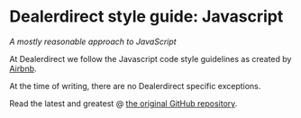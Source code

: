 # Dealerdirect style guide: Javascript

_A mostly reasonable approach to JavaScript_

At Dealerdirect we follow the Javascript code style guidelines as created by
[Airbnb][airbnb].

At the time of writing, there are no Dealerdirect specific exceptions.

Read the latest and greatest @ [the original GitHub repository][guide].

[airbnb]: https://www.airbnb.nl/
[guide]: https://github.com/airbnb/javascript/blob/master/README.md
